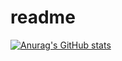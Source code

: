 # readme
[![Anurag's GitHub stats](https://github-readme-stats.vercel.app/api?username=AbtahiIntesir)](https://github.com/anuraghazra/github-readme-stats)
